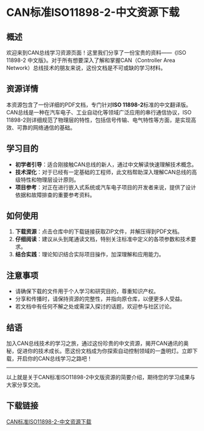 # CAN标准ISO11898-2-中文资源下载

## 概述

欢迎来到CAN总线学习资源页面！这里我们分享了一份宝贵的资料——《ISO 11898-2 中文版》。对于所有想要深入了解和掌握CAN（Controller Area Network）总线技术的朋友来说，这份文档是不可或缺的学习材料。

## 资源详情

本资源包含了一份详细的PDF文档，专门针对**ISO 11898-2**标准的中文翻译版。CAN总线是一种在汽车电子、工业自动化等领域广泛应用的串行通信协议，ISO 11898-2则详细规范了物理层的特性，包括信号传输、电气特性等方面，是实现高效、可靠的网络通信的基础。

## 学习目的

- **初学者引导**：适合刚接触CAN总线的新人，通过中文解读快速理解技术概念。
- **技术深化**：对于已经有一定基础的工程师，此文档帮助深入理解CAN总线的高级特性和物理层设计原则。
- **项目参考**：对正在进行嵌入式系统或汽车电子项目的开发者来说，提供了设计依据和故障排查的重要参考资料。

## 如何使用

1. **下载资源**：点击仓库中的下载链接获取ZIP文件，并解压得到PDF文档。
2. **仔细阅读**：建议从头到尾通读文档，特别关注标准中定义的各项参数和技术要求。
3. **结合实践**：理论知识结合实际项目操作，加深理解和应用能力。

## 注意事项

- 请确保下载的文件用于个人学习和研究目的，尊重知识产权。
- 分享和传播时，请保持资源的完整性，并指向原仓库，以便更多人受益。
- 若文档中有任何不解之处或需深入探讨的话题，欢迎参与社区讨论。

## 结语

加入CAN总线技术的学习之旅，通过这份珍贵的中文资源，揭开CAN通讯的奥秘，促进你的技术成长。愿这份文档成为你探索自动控制领域的一盏明灯。立即下载，开启你的CAN总线学习之路吧！

---

以上就是关于CAN标准ISO11898-2中文版资源的简要介绍，期待您的学习成果与大家分享交流。

## 下载链接

[CAN标准ISO11898-2-中文资源下载](https://pan.quark.cn/s/d275cea323a9)